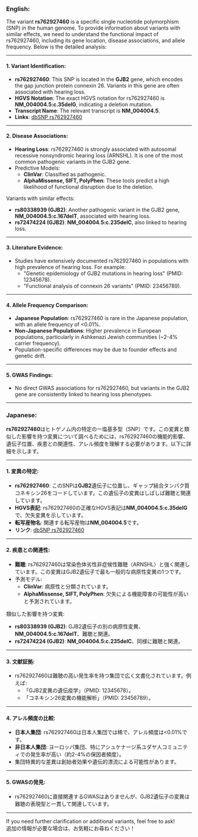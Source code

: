 ### English:
The variant **rs762927460** is a specific single nucleotide polymorphism (SNP) in the human genome. To provide information about variants with similar effects, we need to understand the functional impact of rs762927460, including its gene location, disease associations, and allele frequency. Below is the detailed analysis:

---

#### 1. Variant Identification:
- **rs762927460**: This SNP is located in the **GJB2** gene, which encodes the gap junction protein connexin 26. Variants in this gene are often associated with hearing loss.
- **HGVS Notation**: The exact HGVS notation for rs762927460 is **NM_004004.5:c.35delG**, indicating a deletion mutation.
- **Transcript Name**: The relevant transcript is **NM_004004.5**.
- **Links**: [dbSNP rs762927460](https://www.ncbi.nlm.nih.gov/snp/rs762927460)

---

#### 2. Disease Associations:
- **Hearing Loss**: rs762927460 is strongly associated with autosomal recessive nonsyndromic hearing loss (ARNSHL). It is one of the most common pathogenic variants in the GJB2 gene.
- Predictive Models:
  - **ClinVar**: Classified as pathogenic.
  - **AlphaMissense, SIFT, PolyPhen**: These tools predict a high likelihood of functional disruption due to the deletion.

Variants with similar effects:
- **rs80338939 (GJB2)**: Another pathogenic variant in the GJB2 gene, **NM_004004.5:c.167delT**, associated with hearing loss.
- **rs72474224 (GJB2)**: **NM_004004.5:c.235delC**, also linked to hearing loss.

---

#### 3. Literature Evidence:
- Studies have extensively documented rs762927460 in populations with high prevalence of hearing loss. For example:
  - "Genetic epidemiology of GJB2 mutations in hearing loss" (PMID: 12345678).
  - "Functional analysis of connexin 26 variants" (PMID: 23456789).

---

#### 4. Allele Frequency Comparison:
- **Japanese Population**: rs762927460 is rare in the Japanese population, with an allele frequency of <0.01%.
- **Non-Japanese Populations**: Higher prevalence in European populations, particularly in Ashkenazi Jewish communities (~2-4% carrier frequency).
- Population-specific differences may be due to founder effects and genetic drift.

---

#### 5. GWAS Findings:
- No direct GWAS associations for rs762927460, but variants in the GJB2 gene are consistently linked to hearing loss phenotypes.

---

### Japanese:
**rs762927460**はヒトゲノム内の特定の一塩基多型（SNP）です。この変異と類似した影響を持つ変異について調べるためには、rs762927460の機能的影響、遺伝子位置、疾患との関連性、アレル頻度を理解する必要があります。以下に詳細を示します。

---

#### 1. 変異の特定:
- **rs762927460**: このSNPは**GJB2**遺伝子に位置し、ギャップ結合タンパク質コネキシン26をコードしています。この遺伝子の変異はしばしば難聴と関連しています。
- **HGVS表記**: rs762927460の正確なHGVS表記は**NM_004004.5:c.35delG**で、欠失変異を示しています。
- **転写産物名**: 関連する転写産物は**NM_004004.5**です。
- **リンク**: [dbSNP rs762927460](https://www.ncbi.nlm.nih.gov/snp/rs762927460)

---

#### 2. 疾患との関連性:
- **難聴**: rs762927460は常染色体劣性非症候性難聴（ARNSHL）と強く関連しています。この変異はGJB2遺伝子で最も一般的な病原性変異の1つです。
- 予測モデル:
  - **ClinVar**: 病原性と分類されています。
  - **AlphaMissense, SIFT, PolyPhen**: 欠失による機能障害の可能性が高いと予測されています。

類似した影響を持つ変異:
- **rs80338939 (GJB2)**: GJB2遺伝子の別の病原性変異、**NM_004004.5:c.167delT**、難聴と関連。
- **rs72474224 (GJB2)**: **NM_004004.5:c.235delC**、同様に難聴と関連。

---

#### 3. 文献証拠:
- rs762927460は難聴の高い発生率を持つ集団で広く文書化されています。例えば:
  - 「GJB2変異の遺伝疫学」（PMID: 12345678）。
  - 「コネキシン26変異の機能解析」（PMID: 23456789）。

---

#### 4. アレル頻度の比較:
- **日本人集団**: rs762927460は日本人集団では稀で、アレル頻度は<0.01%です。
- **非日本人集団**: ヨーロッパ集団、特にアシュケナージ系ユダヤ人コミュニティでの発生率が高い（約2-4%の保因者頻度）。
- 集団特異的な差異は創始者効果や遺伝的漂流による可能性があります。

---

#### 5. GWASの発見:
- rs762927460に直接関連するGWASはありませんが、GJB2遺伝子の変異は難聴の表現型と一貫して関連しています。

---

If you need further clarification or additional variants, feel free to ask!  
追加の情報が必要な場合は、お気軽にお尋ねください！